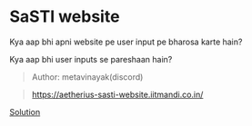# SaSTI website

Kya aap bhi apni website pe user input pe bharosa karte hain? 

Kya aap bhi user inputs se pareshaan hain?
> Author: metavinayak(discord)

> https://aetherius-sasti-website.iitmandi.co.in/

[Solution](./soln/README.md)